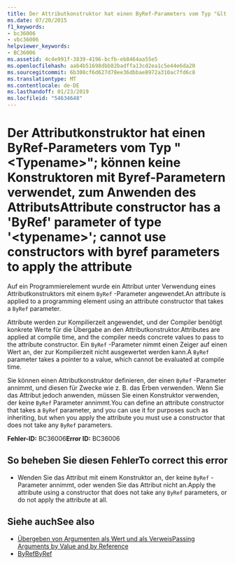 ```yaml
---
title: Der Attributkonstruktor hat einen ByRef-Parameters vom Typ "&lt;Typename&gt;"; können keine Konstruktoren mit Byref-Parametern verwendet, zum Anwenden des Attributs
ms.date: 07/20/2015
f1_keywords:
- bc36006
- vbc36006
helpviewer_keywords:
- BC36006
ms.assetid: 4c4e991f-3839-4196-bcfb-eb8464aa55e5
ms.openlocfilehash: aab4b51698dbb82badffa13cd2ea1c5e44e6da20
ms.sourcegitcommit: 6b308cf6d627d78ee36dbbae8972a310ac7fd6c8
ms.translationtype: MT
ms.contentlocale: de-DE
ms.lasthandoff: 01/23/2019
ms.locfileid: "54634648"
---
```

# <a name="attribute-constructor-has-a-byref-parameter-of-type-lttypenamegt-cannot-use-constructors-with-byref-parameters-to-apply-the-attribute"></a><span data-ttu-id="fde18-102">Der Attributkonstruktor hat einen ByRef-Parameters vom Typ "&lt;Typename&gt;"; können keine Konstruktoren mit Byref-Parametern verwendet, zum Anwenden des Attributs</span><span class="sxs-lookup"><span data-stu-id="fde18-102">Attribute constructor has a 'ByRef' parameter of type '&lt;typename&gt;'; cannot use constructors with byref parameters to apply the attribute</span></span>
<span data-ttu-id="fde18-103">Auf ein Programmierelement wurde ein Attribut unter Verwendung eines Attributkonstruktors mit einem `ByRef` -Parameter angewendet.</span><span class="sxs-lookup"><span data-stu-id="fde18-103">An attribute is applied to a programming element using an attribute constructor that takes a `ByRef` parameter.</span></span>  
  
 <span data-ttu-id="fde18-104">Attribute werden zur Kompilierzeit angewendet, und der Compiler benötigt konkrete Werte für die Übergabe an den Attributkonstruktor.</span><span class="sxs-lookup"><span data-stu-id="fde18-104">Attributes are applied at compile time, and the compiler needs concrete values to pass to the attribute constructor.</span></span> <span data-ttu-id="fde18-105">Ein `ByRef` -Parameter nimmt einen Zeiger auf einen Wert an, der zur Kompilierzeit nicht ausgewertet werden kann.</span><span class="sxs-lookup"><span data-stu-id="fde18-105">A `ByRef` parameter takes a pointer to a value, which cannot be evaluated at compile time.</span></span>  
  
 <span data-ttu-id="fde18-106">Sie können einen Attributkonstruktor definieren, der einen `ByRef` -Parameter annimmt, und diesen für Zwecke wie z. B. das Erben verwenden. Wenn Sie das Attribut jedoch anwenden, müssen Sie einen Konstruktor verwenden, der keine `ByRef` Parameter annimmt.</span><span class="sxs-lookup"><span data-stu-id="fde18-106">You can define an attribute constructor that takes a `ByRef` parameter, and you can use it for purposes such as inheriting, but when you apply the attribute you must use a constructor that does not take any `ByRef` parameters.</span></span>  
  
 <span data-ttu-id="fde18-107">**Fehler-ID:** BC36006</span><span class="sxs-lookup"><span data-stu-id="fde18-107">**Error ID:** BC36006</span></span>  
  
## <a name="to-correct-this-error"></a><span data-ttu-id="fde18-108">So beheben Sie diesen Fehler</span><span class="sxs-lookup"><span data-stu-id="fde18-108">To correct this error</span></span>  
  
-   <span data-ttu-id="fde18-109">Wenden Sie das Attribut mit einem Konstruktor an, der keine `ByRef` -Parameter annimmt, oder wenden Sie das Attribut nicht an.</span><span class="sxs-lookup"><span data-stu-id="fde18-109">Apply the attribute using a constructor that does not take any `ByRef` parameters, or do not apply the attribute at all.</span></span>  
  
## <a name="see-also"></a><span data-ttu-id="fde18-110">Siehe auch</span><span class="sxs-lookup"><span data-stu-id="fde18-110">See also</span></span>


- [<span data-ttu-id="fde18-111">Übergeben von Argumenten als Wert und als Verweis</span><span class="sxs-lookup"><span data-stu-id="fde18-111">Passing Arguments by Value and by Reference</span></span>](../../visual-basic/programming-guide/language-features/procedures/passing-arguments-by-value-and-by-reference.md)
- [<span data-ttu-id="fde18-112">ByRef</span><span class="sxs-lookup"><span data-stu-id="fde18-112">ByRef</span></span>](../../visual-basic/language-reference/modifiers/byref.md)
